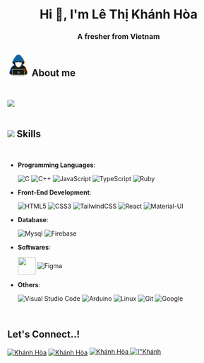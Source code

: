 <h1 align="center">Hi 👋, I'm Lê Thị Khánh Hòa</h1>
<h3 align="center">A fresher from Vietnam</h3>

## <picture><img src = "https://github.com/0xAbdulKhalid/0xAbdulKhalid/raw/main/assets/mdImages/about_me.gif" width = 50px></picture> **About me**
<br>

<img src="https://user-images.githubusercontent.com/73097560/115834477-dbab4500-a447-11eb-908a-139a6edaec5c.gif"><br><br>

## <img src="https://media2.giphy.com/media/QssGEmpkyEOhBCb7e1/giphy.gif?cid=ecf05e47a0n3gi1bfqntqmob8g9aid1oyj2wr3ds3mg700bl&rid=giphy.gif" width ="25"><b> Skills</b>
<br>

<p align="center">

- **Programming Languages**:
    
    ![C](https://img.shields.io/badge/C%20-%232370ED.svg?style=for-the-badge&logo=c&logoColor=white)
    ![C++](https://img.shields.io/badge/C++%20-%2300599C.svg?style=for-the-badge&logo=c%2B%2B&logoColor=white)
    ![JavaScript](https://img.shields.io/badge/JavaScript%20-%23F7DF1E.svg?style=for-the-badge&logo=javascript&logoColor=black)
    <img src="https://img.shields.io/badge/-TypeScript-000?&logo=TypeScript&logoColor=007ACC" alt="TypeScript" height="28"/>
    <img src="https://www.vectorlogo.zone/logos/ruby-lang/ruby-lang-ar21.png" alt="Ruby" height="32"/><br> 
- **Front-End Development**:

   ![HTML5](https://img.shields.io/badge/HTML5%20-%23E34F26.svg?style=for-the-badge&logo=html5&logoColor=white)
   ![CSS3](https://img.shields.io/badge/CSS%20-%231572B6.svg?style=for-the-badge&logo=css3&logoColor=white)
   ![TailwindCSS](https://img.shields.io/badge/tailwindcss-%2338B2AC.svg?style=for-the-badge&logo=tailwind-css&logoColor=white)
   ![React](https://img.shields.io/badge/react-%2320232a.svg?style=for-the-badge&logo=react&logoColor=%2361DAFB)
   <img src="https://img.shields.io/badge/-Material--UI-000?&logo=Material-UI" alt="Material-UI" height="28"/><br>
- **Database**:
  
   ![Mysql](https://img.icons8.com/color/48/000000/mysql-logo.png)
   ![Firebase](https://img.icons8.com/color/48/000000/firebase.png)<br>
- **Softwares**:

  <img align="center" src="https://cdn.freelogovectors.net/wp-content/uploads/2020/07/Adobe-xd-logo.png" alt="" height="40" width="40" />
  <img align="center" src="https://www.vectorlogo.zone/logos/figma/figma-icon.svg" alt="Figma" height="40" width="40" /><br>
- **Others**:
  
    ![Visual Studio Code](https://img.shields.io/badge/Visual%20Studio%20Code-0078d7.svg?style=for-the-badge&logo=visual-studio-code&logoColor=white)
    <img src="https://upload.wikimedia.org/wikipedia/commons/thumb/8/87/Arduino_Logo.svg/2560px-Arduino_Logo.svg.png" alt="Arduino" height="28" />
    ![Linux](https://img.shields.io/badge/Linux-FCC624?style=for-the-badge&logo=linux&logoColor=black)
    ![Git](https://img.shields.io/badge/git-%23F05033.svg?style=for-the-badge&logo=git&logoColor=white)
    ![Google](https://img.shields.io/badge/google-%234285F4.svg?style=for-the-badge&logo=google&logoColor=white)

</p>
<br>

## <b> Let's Connect..!</b>

<p align="left">
  <a href="https://www.facebook.com/LKhanhHoa" target="blank"><img align="center"
      src="https://raw.githubusercontent.com/rahuldkjain/github-profile-readme-generator/master/src/images/icons/Social/facebook.svg"
      alt="Khánh Hòa" height="30" width="40" /></a>
  <a href="https://www.instagram.com/khanhhoa_kazu/" target="blank"><img align="center"
      src="https://raw.githubusercontent.com/rahuldkjain/github-profile-readme-generator/master/src/images/icons/Social/instagram.svg"
      alt="Khánh Hòa" height="30" width="40" /></a>
 <a href="mailto:lehoa7439@gmail.com" target="_blank"><img align="center" 
      src=https://img.shields.io/badge/gmail-%2300acee.svg?color=EA4335&style=for-the-badge&logo=gmail&logoColor=white 
      alt="Khánh Hòa" style="margin-bottom: 5px;" />
 <a href="https://github.com/hoakhanhhl" target="_blank"><img align="center" 
      src=https://img.shields.io/badge/github-%2300acee.svg?color=181717&style=for-the-badge&logo=github&logoColor=white 
   alt=]"Khánh Hòa" style="margin-bottom: 5px;" />
</p>
